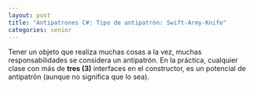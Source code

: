 ```yaml
---
layout: post
title: "Antipatrones C#: Tipo de antipatrón: Swift-Army-Knife"
categories: senior
---
```


Tener un objeto que realiza <!--more-->muchas cosas a la vez, muchas responsabilidades se considera un antipatrón.
En la práctica, cualquier clase con más de **tres (3)** interfaces en el constructor, es un potencial de antipatrón (aunque no significa que lo sea).
